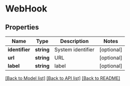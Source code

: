 # WebHook

## Properties
Name | Type | Description | Notes
------------ | ------------- | ------------- | -------------
**identifier** | **string** | System identifier | [optional] 
**url** | **string** | URL | [optional] 
**label** | **string** | label | [optional] 

[[Back to Model list]](../README.md#documentation-for-models) [[Back to API list]](../README.md#documentation-for-api-endpoints) [[Back to README]](../README.md)



